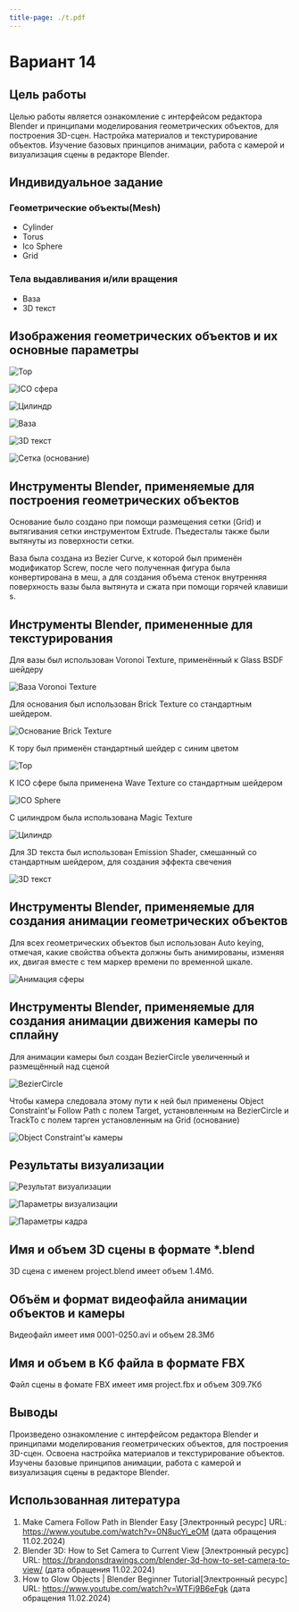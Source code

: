 ```yaml
---
title-page: ./t.pdf
---
```


# Вариант 14

## Цель работы

Целью  работы  является  ознакомление  с  интерфейсом  редактора  Blender и принципами  моделирования  геометрических  объектов,  для  построения  3D-сцен. Настройка материалов и текстурирование объектов. Изучение базовых принципов анимации, работа с камерой и визуализация сцены в редакторе Blender.

## Индивидуальное задание

### Геометрические объекты(Mesh)

- Cylinder
- Torus
- Ico Sphere
- Grid

### Тела выдавливания и/или вращения 

- Ваза
- 3D текст

## Изображения геометрических объектов и их основные параметры

![Тор](image.png)

![ICO сфера](image-1.png)

![Цилиндр](image-2.png)

![Ваза](image-3.png)

![3D текст](image-4.png)

![Сетка (основание)](image-5.png)

## Инструменты Blender, применяемые для построения геометрических объектов

Основание было создано при помощи размещения сетки (Grid) и вытягивания сетки инструментом Extrude. 
Пъедесталы также были вытянуты из поверхности сетки.

Ваза была создана из Bezier Curve, к которой был применён модификатор Screw, после чего полученная фигура была конвертирована в меш, а для создания объема стенок внутренняя поверхность вазы была вытянута и сжата при помощи горячей клавиши s.

## Инструменты  Blender,  примененные  для  текстурирования 

Для вазы был использован Voronoi Texture, применённый к Glass BSDF шейдеру

![Ваза Voronoi Texture](image-6.png)

Для основания был использован Brick Texture со стандартным шейдером.

![Основание Brick Texture](image-7.png)

К тору был применён стандартный шейдер с синим цветом

![Тор](image-8.png)

К ICO сфере была применена Wave Texture со стандартным шейдером

![ICO Sphere](image-9.png)

С цилиндром была использована Magic Texture

![Цилиндр](image-10.png)

Для 3D текста был использован Emission Shader, смешанный со стандартным шейдером, для создания эффекта свечения

![3D текст](image-11.png)

## Инструменты  Blender,  применяемые  для  создания  анимации геометрических объектов

Для всех геометрических объектов был использован Auto keying, отмечая, какие свойства объекта должны быть анимированы, изменяя их, двигая вместе с тем маркер времени по временной шкале.

![Анимация сферы](image-12.png)

## Инструменты  Blender,  применяемые  для  создания  анимации движения камеры по сплайну

Для анимации камеры был создан BezierCircle увеличенный и размещённый над сценой

![BezierCircle](image-13.png)

Чтобы камера следовала этому пути к ней был применены Object Constraint'ы Follow Path с полем Target, установленным на BezierCircle и TrackTo с полем тарген установленным на Grid (основание)

![Object Constraint'ы камеры](image-14.png)

## Результаты визуализации

![Результат визуализации](./render.png)

![Параметры визуализации](image-15.png)

![Параметры кадра](image-16.png)

## Имя и объем 3D сцены в формате *.blend

3D сцена с именем project.blend имеет объем 1.4Мб.

## Объём и формат видеофайла анимации объектов и камеры

Видеофайл имеет имя 0001-0250.avi и объем 28.3Мб

## Имя и объем в Кб файла в формате FBX

Файл сцены в фомате FBX имеет имя project.fbx и объем 309.7Кб

## Выводы

Произведено ознакомление  с  интерфейсом  редактора  Blender и принципами  моделирования  геометрических  объектов,  для  построения  3D-сцен. Освоена настройка материалов и текстурирование объектов. Изучены базовые принципов анимации, работа с камерой и визуализация сцены в редакторе Blender.

## Использованная литература

1. Make Camera Follow Path in Blender Easy [Электронный ресурс] URL: https://www.youtube.com/watch?v=0N8ucYi_eOM (дата обращения 11.02.2024)
2. Blender 3D: How to Set Camera to Current View [Электронный ресурс] URL: https://brandonsdrawings.com/blender-3d-how-to-set-camera-to-view/ (дата обращения 11.02.2024)
3. How to Glow Objects | Blender Beginner Tutorial[Электронный ресурс] URL: https://www.youtube.com/watch?v=WTFj9B6eFgk (дата обращения 11.02.2024)
